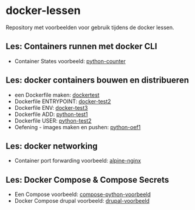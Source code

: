 # docker-lessen

Repository met voorbeelden voor gebruik tijdens de docker lessen.

## Les: Containers runnen met docker CLI
- Container States voorbeeld: [python-counter](/python-counter)

## Les: docker containers bouwen en distribueren
- een Dockerfile maken: [dockertest](/dockertest)
- Dockerfile ENTRYPOINT: [docker-test2](/docker-test2)
- Dockerfile ENV: [docker-test3](/docker-test2)
- Dockerfile ADD: [python-test1](/python-test1)
- Dockerfile USER: [python-test2](/python-test2)
- Oefening - images maken en pushen: [python-oef1](/python-oef1)

## Les: docker networking
- Container port forwarding voorbeeld: [alpine-nginx](/alpine-nginx)

## Les: Docker Compose & Compose Secrets
- Een Compose voorbeeld: [compose-python-voorbeeld](/compose-python-voorbeeld)
- Docker Compose drupal voorbeeld: [drupal-voorbeeld](/drupal-voorbeeld)
